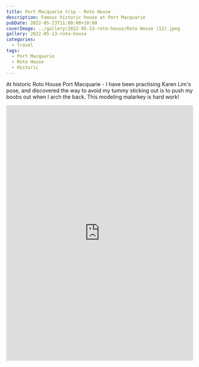 ```yaml
---
title: Port Macquarie trip - Roto House
description: Famous historic house at Port Macquarie
pubDate: 2022-05-13T11:00:00+10:00
coverImage: ../gallery/2022-05-13-roto-house/Roto House (12).jpeg
gallery: 2022-05-13-roto-house
categories:
  - travel
tags:
  - Port Macquarie
  - Roto House
  - Historic
---
```


At historic Roto House Port Macquarie - I have been practising Karen Lim's pose, and discovered the way to avoid my tummy sticking out is to push my boobs out when I arch the back. This modeling malarkey is hard work!

<iframe src="https://www.facebook.com/plugins/post.php?href=https%3A%2F%2Fwww.facebook.com%2Fchris1.tham%2Fposts%2Fpfbid02JgQgMLQuipnwyD98Xat1FTbUAzzo2jgiyTAzVVemkZaGBqpbUZj1dUW1CvZE6TqXl&show_text=true&width=500" width="500" height="684" style="border:none;overflow:hidden" scrolling="no" frameborder="0" allowfullscreen="true" allow="autoplay; clipboard-write; encrypted-media; picture-in-picture; web-share"></iframe>
